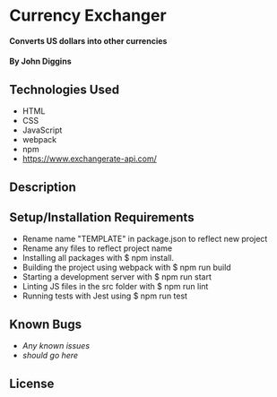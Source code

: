 # Currency Exchanger

#### Converts US dollars into other currencies 

#### By John Diggins

## Technologies Used

* HTML
* CSS
* JavaScript
* webpack
* npm
* https://www.exchangerate-api.com/

## Description

## Setup/Installation Requirements
- Rename name "TEMPLATE" in package.json to reflect new project 
- Rename any files to reflect project name
- Installing all packages with $ npm install.
- Building the project using webpack with $ npm run build
- Starting a development server with $ npm run start
- Linting JS files in the src folder with $ npm run lint
- Running tests with Jest using $ npm run test

## Known Bugs

* _Any known issues_
* _should go here_

## License